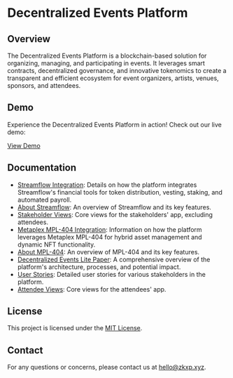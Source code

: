 # Decentralized Events Platform

## Overview

The Decentralized Events Platform is a blockchain-based solution for organizing, managing, and participating in events. It leverages smart contracts, decentralized governance, and innovative tokenomics to create a transparent and efficient ecosystem for event organizers, artists, venues, sponsors, and attendees.

## Demo

Experience the Decentralized Events Platform in action! Check out our live demo:

[View Demo](https://your-demo-url-here.com)

## Documentation

- [Streamflow Integration](streamflow_integration.md): Details on how the platform integrates Streamflow's financial tools for token distribution, vesting, staking, and automated payroll.
- [About Streamflow](streamflow_about.md): An overview of Streamflow and its key features.
- [Stakeholder Views](stakeholder_views.md): Core views for the stakeholders' app, excluding attendees.
- [Metaplex MPL-404 Integration](metaplex_mpl404_integration.md): Information on how the platform leverages Metaplex MPL-404 for hybrid asset management and dynamic NFT functionality.
- [About MPL-404](metaplex_MPL404_about.md): An overview of MPL-404 and its key features.
- [Decentralized Events Lite Paper](decentralized_events_lite_paper.md): A comprehensive overview of the platform's architecture, processes, and potential impact.
- [User Stories](decentralized_events_user_stories.md): Detailed user stories for various stakeholders in the platform.
- [Attendee Views](attendee_views.md): Core views for the attendees' app.

## License

This project is licensed under the [MIT License](LICENSE).

## Contact

For any questions or concerns, please contact us at [hello@zkxp.xyz](mailto:hello@zkxp.xyz).
